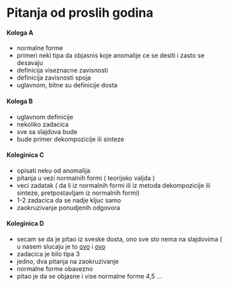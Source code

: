 # Pitanja od proslih godina


#### Kolega A

  - normalne forme
  - primeri neki tipa da objasnis koje anomalije ce se desiti i zasto se desavaju
  - definicija viseznacne zavisnosti
  - definicija zavisnosti spoja
  - uglavnom, bitne su definicije dosta

  
#### Kolega B

  - uglavnom definicije
  - nekoliko zadacica
  - sve sa slajdova bude
  - bude primer dekompozicije ili sinteze
  
#### Koleginica C

  - opisati neku od anomalija 
  - pitanja u vezi normalnih formi ( teorijsko valjda )
  - veci zadatak ( da li iz normalnih formi ili iz metoda dekompozicije ili sinteze, pretpostavljam iz normalnih formi)
  - 1-2 zadacica da se nadje kljuc samo
  - zaokruzivanje ponudjenih odgovora
  
#### Koleginica D

  - secam se da je pitao iz sveske dosta, ono sve sto nema na slajdovima ( u nasem slucaju je to [ovo](https://github.com/FTN-E2-materials/BazePodataka2/tree/main/2020-2021/Predavanja/predavanje-2) i [ovo](https://github.com/FTN-E2-materials/BazePodataka2/tree/main/2020-2021/Predavanja/predavanje-3)
  - zadacica je bilo tipa 3
  - jedno, dva pitanja na zaokruzivanje
  - normalne forme obavezno
  - pitao je da se objasne i vise normalne forme 4,5 ...
